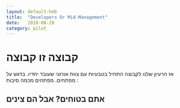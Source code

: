 ```yaml
---
layout: default-heb
title:  "Developers Or Mid-Management"
date:   2018-08-29
category: pilot
---
```


# קבוצה זו קבוצה
אז הרעיון שלנו לקבוצה התחיל בטבעיות עם צוות אורגני שעובד יחדיו. בדגש על מפתחים.
מפתחים מכמה סיבות :

## אתם בטוחים? אבל הם צינים

